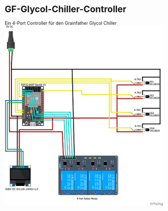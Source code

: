 # GF-Glycol-Chiller-Controller
Ein 4-Port Controller für den Grainfather Glycol Chiller
![Schaltplan](https://github.com/JensW2000/GF-Glycol-Chiller-Controller/blob/master/Schaltplan/GlycolChiller_Steckplatine.png)
